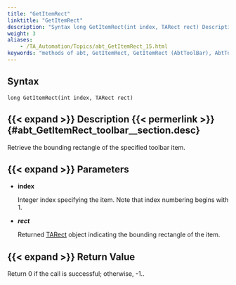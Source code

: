 ```yaml
--- 
title: "GetItemRect"
linktitle: "GetItemRect"
description: "Syntax long GetItemRect(int index, TARect rect) Description Retrieve the bounding rectangle of the specified toolbar item. Parameters index Integer index specifying the item. Note that index numbering ..."
weight: 3
aliases: 
    - /TA_Automation/Topics/abt_GetItemRect_15.html
keywords: "methods of abt, GetItemRect, GetItemRect (AbtToolBar), AbtToolBar, getitemrect, abttoolbar getitemrect, bounding rectangle of toolbar item, bounding rectangle of item on toolbar, rectangle encircles toolbar item"
---
```


## Syntax

`long GetItemRect(int index, TARect rect)`

## {{< expand >}} Description {{< permerlink >}} {#abt_GetItemRect_toolbar__section.desc} 

Retrieve the bounding rectangle of the specified toolbar item.

## {{< expand >}} Parameters

-   **index**

    Integer index specifying the item. Note that index numbering begins with 1.

-   ***rect***

    Returned [TARect](/automation-guide/action-based-testing-language/testarchitect-automation-classes/automation-classes/abt-object-classes/tarect) object indicating the bounding rectangle of the item.


## {{< expand >}} Return Value

Return 0 if the call is successful; otherwise, -1..




